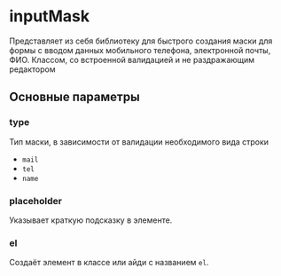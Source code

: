 # inputMask
Представляет из себя библиотеку для быстрого создания маски для формы с вводом данных мобильного телефона, электронной почты, ФИО. Классом, со встроенной валидацией и не раздражающим редактором


## Основные параметры

### type

Тип маски, в зависимости от валидации необходимого вида строки
* `mail`
* `tel`
* `name`

### placeholder
Указывает краткую подсказку в элементе.

### el

Создаёт элемент в классе или айди с названием `el`.